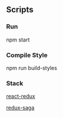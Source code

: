 ## Scripts
### Run
npm start

### Compile Style
npm run build-styles


### Stack
[react-redux](https://redux.js.org/basics/usage-with-react)

[redux-saga](https://redux-saga.js.org/)
